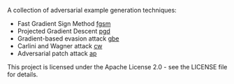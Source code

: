 A collection of adversarial example generation techniques:
- Fast Gradient Sign Method [fgsm](/techniques/fgsm/)
- Projected Gradient Descent [pgd](/techniques/pgd/)
- Gradient-based evasion attack [gbe](/techniques/gbe/)
- Carlini and Wagner attack [cw](/techniques/cw)
- Adversarial patch attack [ap](/techniques/ap/)

This project is licensed under the Apache License 2.0 - see the LICENSE file for details.
